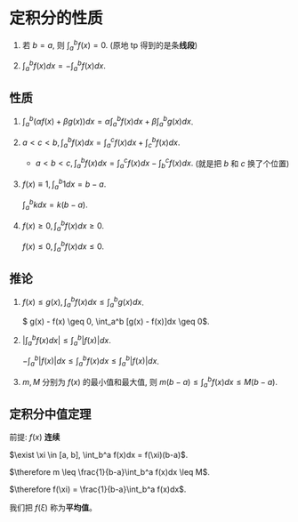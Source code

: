 # 定积分的性质
1. 若 $b = a$, 则 $\int_a^b f(x) = 0$. (原地 tp 得到的是条**线段**)

2. $\int_a^b f(x)dx = -\int_a^b f(x)dx$.

## 性质
1. $\int_a^b (\alpha f(x) + \beta g(x))dx = \alpha \int_a^b f(x)dx + \beta \int_a^b g(x)dx$.

2. $a < c < b, \int_a^b f(x)dx = \int_a^c f(x)dx + \int_c^b f(x)dx.$

    * $a < b < c, \int_a^b f(x)dx = \int_a^c f(x)dx - \int_b^c f(x)dx.$ (就是把 $b$ 和 $c$ 换了个位置)

3. $f(x) \equiv 1, \int_a^b 1dx = b - a$.

    $\int_a^b kdx = k(b-a)$.

4. $f(x) \geq 0, \int_a^b f(x)dx \geq 0$.

    $f(x) \leq 0, \int_a^b f(x)dx \leq 0$.

## 推论
1. $f(x) \leq g(x), \int_a^b f(x)dx \leq \int_a^b g(x)dx$.

    $ g(x) - f(x) \geq 0, \int_a^b [g(x) - f(x)]dx \geq 0$.

2. $|\int_a^b f(x)dx| \leq \int_a^b |f(x)|dx$.

    $-\int_a^b |f(x)|dx \leq \int_a^b f(x)dx \leq \int_a^b |f(x)|dx$.

3. $m, M$ 分别为 $f(x)$ 的最小值和最大值, 则 $m(b-a) \leq \int_a^b f(x)dx \leq M(b-a)$.

## 定积分中值定理
前提: $f(x)$ **连续**

$\exist \xi \in [a, b], \int_b^a f(x)dx = f(\xi)(b-a)$.

$\therefore m \leq \frac{1}{b-a}\int_b^a f(x)dx \leq M$.

$\therefore f(\xi) = \frac{1}{b-a}\int_b^a f(x)dx$.

我们把 $f(\xi)$ 称为**平均值**。